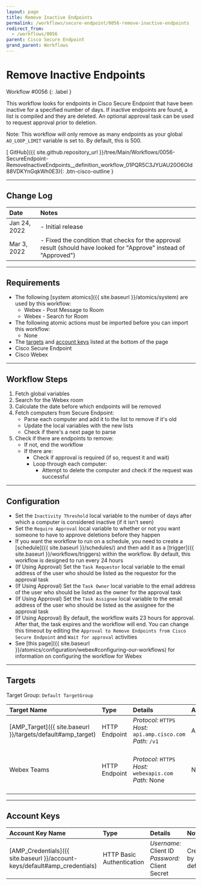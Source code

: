 ```yaml
---
layout: page
title: Remove Inactive Endpoints
permalink: /workflows/secure-endpoint/0056-remove-inactive-endpoints
redirect_from:
  - /workflows/0056
parent: Cisco Secure Endpoint
grand_parent: Workflows
---
```


# Remove Inactive Endpoints
<div markdown="1">
Workflow #0056
{: .label }
</div>

This workflow looks for endpoints in Cisco Secure Endpoint that have been inactive for a specified number of days. If inactive endpoints are found, a list is compiled and they are deleted. An optional approval task can be used to request approval prior to deletion.

Note: This workflow will only remove as many endpoints as your global `AO_LOOP_LIMIT` variable is set to. By default, this is 500.

[<i class="fab fa-github"></i> GitHub]({{ site.github.repository_url }}/tree/Main/Workflows/0056-SecureEndpoint-RemoveInactiveEndpoints__definition_workflow_01PQR5C3JYUAU20O6OId88VDKYnGqkWh0E3){: .btn-cisco-outline }

---

## Change Log

| Date | Notes |
|:-----|:------|
| Jan 24, 2022 | - Initial release |
| Mar 3, 2022 | - Fixed the condition that checks for the approval result (should have looked for "Approve" instead of "Approved") |

---

## Requirements
* The following [system atomics]({{ site.baseurl }}/atomics/system) are used by this workflow:
	* Webex - Post Message to Room
	* Webex - Search for Room
* The following atomic actions must be imported before you can import this workflow:
	* None
* The [targets](#targets) and [account keys](#account-keys) listed at the bottom of the page
* Cisco Secure Endpoint
* Cisco Webex

---

## Workflow Steps
1. Fetch global variables
1. Search for the Webex room
1. Calculate the date before which endpoints will be removed
1. Fetch computers from Secure Endpoint:
	* Parse each computer and add it to the list to remove if it's old
	* Update the local variables with the new lists
	* Check if there's a next page to parse
1. Check if there are endpoints to remove:
	* If not, end the workflow
	* If there are:
		* Check if approval is required (if so, request it and wait)
		* Loop through each computer:
			* Attempt to delete the computer and check if the request was successful

---

## Configuration
* Set the `Inactivity Threshold` local variable to the number of days after which a computer is considered inactive (if it isn't seen)
* Set the `Require Approval` local variable to whether or not you want someone to have to approve deletions before they happen
* If you want the workflow to run on a schedule, you need to create a [schedule]({{ site.baseurl }}/schedules/) and then add it as a [trigger]({{ site.baseurl }}/workflows/triggers) within the workflow. By default, this workflow is designed to run every 24 hours
* (If Using Approval) Set the `Task Requestor` local variable to the email address of the user who should be listed as the requestor for the approval task
* (If Using Approval) Set the `Task Owner` local variable to the email address of the user who should be listed as the owner for the approval task
* (If Using Approval) Set the `Task Assignee` local variable to the email address of the user who should be listed as the assignee for the approval task
* (If Using Approval) By default, the workflow waits 23 hours for approval. After that, the task expires and the workflow will end. You can change this timeout by editing the `Approval to Remove Endpoints from Cisco Secure Endpoint` and `Wait for approval` activities
* See [this page]({{ site.baseurl }}/atomics/configuration/webex#configuring-our-workflows) for information on configuring the workflow for Webex

---

## Targets
Target Group: `Default TargetGroup`

| Target Name | Type | Details | Account Keys | Notes |
|:------------|:-----|:--------|:-------------|:------|
| [AMP_Target]({{ site.baseurl }}/targets/default#amp_target) | HTTP Endpoint | _Protocol:_ `HTTPS`<br />_Host:_ `api.amp.cisco.com`<br />_Path:_ `/v1` | AMP_Credentials | Created by default |
| Webex Teams | HTTP Endpoint | _Protocol:_ `HTTPS`<br />_Host:_ `webexapis.com`<br />_Path:_ None | None | Not necessary if Webex activities are removed |

---

## Account Keys

| Account Key Name | Type | Details | Notes |
|:-----------------|:-----|:--------|:------|
| [AMP_Credentials]({{ site.baseurl }}/account-keys/default#amp_credentials) | HTTP Basic Authentication | _Username:_ Client ID<br />_Password:_ Client Secret | Created by default |

